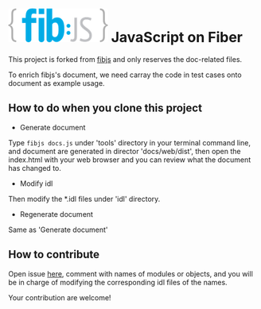 # ![fibjs Logo](logo/fibjs-small.png?raw=true)  JavaScript on Fiber

This project is forked from [fibjs](https://github.com/fibjs/fibjs) and only reserves the doc-related files.

To enrich fibjs's document, we need carray the code in test cases onto document as example usage.

## How to do when you clone this project

- Generate document

Type ```fibjs docs.js``` under 'tools' directory in your terminal command line, and document are generated in director 'docs/web/dist', then open the index.html with your web browser and you can review what the document has changed to.

- Modify idl

Then modify the *.idl files under 'idl' directory.

- Regenerate document

Same as 'Generate document'

## How to contribute
Open issue [here](https://github.com/fibjs/fibjs-doc/issues), comment with names of modules or objects, and you will be in charge of modifying the corresponding idl files of the names.

Your contribution are welcome!

